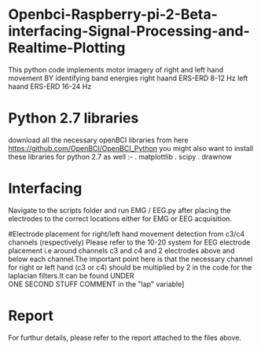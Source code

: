 # Openbci-Raspberry-pi-2-Beta-interfacing-Signal-Processing-and-Realtime-Plotting
This python code implements motor imagery of right and left hand movement BY identifying band energies 
right haand ERS-ERD 8-12 Hz
left haand ERS-ERD 16-24 Hz

# Python 2.7 libraries
download all the necessary openBCI libraries from here https://github.com/OpenBCI/OpenBCI_Python
you might also want to install these libraries for python 2.7 as well :-
. matplottlib
. scipy
. drawnow

# Interfacing
Navigate to the scripts folder and run EMG / EEG.py after placing the electrodes to the correct locations either for EMG or EEG acquisition.

#Electrode placement for right/left hand movement detection from c3/c4 channels (respectively)
Please refer to the 10-20 system for EEG electrode placement i.e around channels c3 and c4 and 2 electrodes above and below each channel.The important point here 
is that the necessary channel for right or left hand (c3 or c4) should be multiplied by 2 in the code for the laplacian filters.It can be found UNDER  
ONE SECOND STUFF COMMENT in the "lap" variable]

# Report
For furthur details, please refer to the report attached to the files above.
